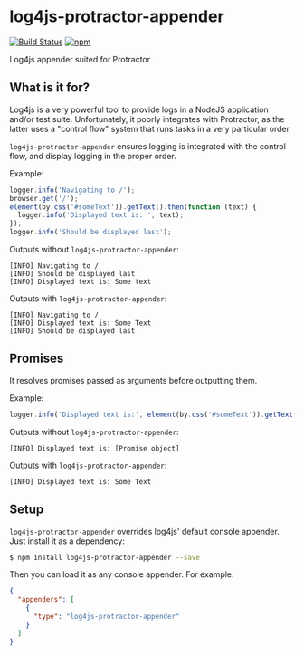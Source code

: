 # log4js-protractor-appender

[![Build Status](https://img.shields.io/travis/aol/log4js-protractor-appender.svg?maxAge=2592000)](https://travis-ci.org/aol/log4js-protractor-appender)
[![npm](https://img.shields.io/npm/v/log4js-protractor-appender.svg?maxAge=2592000)](https://www.npmjs.com/package/log4js-protractor-appender)

Log4js appender suited for Protractor


## What is it for?

Log4js is a very powerful tool to provide logs in a NodeJS application and/or test suite. Unfortunately, it poorly integrates with Protractor, as the latter uses a "control flow" system that runs tasks in a very particular order.

`log4js-protractor-appender` ensures logging is integrated with the control flow, and display logging in the proper order.

Example:

```javascript
logger.info('Navigating to /');
browser.get('/');
element(by.css('#someText')).getText().then(function (text) {
  logger.info('Displayed text is: ', text);
});
logger.info('Should be displayed last');
```

Outputs without `log4js-protractor-appender`:

```
[INFO] Navigating to /
[INFO] Should be displayed last
[INFO] Displayed text is: Some text
```

Outputs with `log4js-protractor-appender`:

```
[INFO] Navigating to /
[INFO] Displayed text is: Some Text
[INFO] Should be displayed last
```

## Promises

It resolves promises passed as arguments before outputting them.

Example:

```javascript
logger.info('Displayed text is:', element(by.css('#someText')).getText());
```

Outputs without `log4js-protractor-appender`:

```
[INFO] Displayed text is: [Promise object]
```

Outputs with `log4js-protractor-appender`:

```
[INFO] Displayed text is: Some Text
```

## Setup

`log4js-protractor-appender` overrides log4js' default console appender. Just install it as a dependency:

```bash
$ npm install log4js-protractor-appender --save
```

Then you can load it as any console appender. For example:

```json
{
  "appenders": [
    {
      "type": "log4js-protractor-appender"
    }
  ]
}
```
